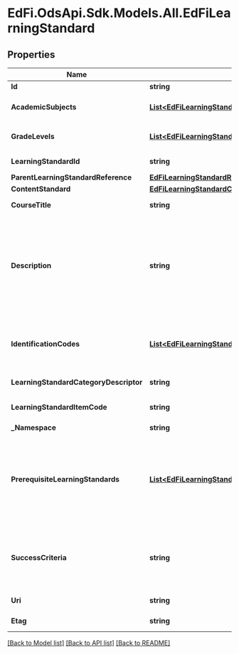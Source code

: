 # EdFi.OdsApi.Sdk.Models.All.EdFiLearningStandard
## Properties

Name | Type | Description | Notes
------------ | ------------- | ------------- | -------------
**Id** | **string** |  | 
**AcademicSubjects** | [**List&lt;EdFiLearningStandardAcademicSubject&gt;**](EdFiLearningStandardAcademicSubject.md) | An unordered collection of learningStandardAcademicSubjects. Subject area for the LearningStandard. | 
**GradeLevels** | [**List&lt;EdFiLearningStandardGradeLevel&gt;**](EdFiLearningStandardGradeLevel.md) | An unordered collection of learningStandardGradeLevels. The grade levels for the specific learning standard. | 
**LearningStandardId** | **string** | The identifier for the specific learning standard (e.g., 111.15.3.1.A). | 
**ParentLearningStandardReference** | [**EdFiLearningStandardReference**](EdFiLearningStandardReference.md) |  | [optional] 
**ContentStandard** | [**EdFiLearningStandardContentStandard**](EdFiLearningStandardContentStandard.md) |  | [optional] 
**CourseTitle** | **string** | The official Course Title with which this learning standard is associated. | [optional] 
**Description** | **string** | The text of the statement. The textual content that either describes a specific competency such as \&quot;Apply the Pythagorean Theorem to determine unknown side lengths in right triangles in real-world and mathematical problems in two and three dimensions.\&quot; or describes a less granular group of competencies within the taxonomy of the standards document, e.g. \&quot;Understand and apply the Pythagorean Theorem,\&quot; or \&quot;Geometry\&quot;. | 
**IdentificationCodes** | [**List&lt;EdFiLearningStandardIdentificationCode&gt;**](EdFiLearningStandardIdentificationCode.md) | An unordered collection of learningStandardIdentificationCodes. A coding scheme that is used for identification and record-keeping purposes by schools, social services, or other agencies to refer to a learning standard. | [optional] 
**LearningStandardCategoryDescriptor** | **string** | An additional classification of the type of a specific learning standard. | [optional] 
**LearningStandardItemCode** | **string** | A code designated by the promulgating body to identify the statement, e.g. 1.N.3 (usually not globally unique). | [optional] 
**_Namespace** | **string** | Namespace for the LearningStandard. | 
**PrerequisiteLearningStandards** | [**List&lt;EdFiLearningStandardPrerequisiteLearningStandard&gt;**](EdFiLearningStandardPrerequisiteLearningStandard.md) | An unordered collection of learningStandardPrerequisiteLearningStandards. The unique identifier of a prerequisite learning standard item, a competency needed prior to learning this one. (Some items may have no prerequisites others may have one or more prerequisites. This should only be used to represent the immediate predecessors in a competency-based pathway, i.e. not prerequisites of prerequisites). | [optional] 
**SuccessCriteria** | **string** | One or more statements that describes the criteria used by teachers and students to check for attainment of a learning standard. This criteria gives clear indications as to the degree to which learning is moving through the Zone or Proximal Development toward independent achievement of the LearningStandard. | [optional] 
**Uri** | **string** | An unambiguous reference to the statement using a network-resolvable URI. | [optional] 
**Etag** | **string** | A unique system-generated value that identifies the version of the resource. | [optional] 

[[Back to Model list]](../README.md#documentation-for-models) [[Back to API list]](../README.md#documentation-for-api-endpoints) [[Back to README]](../README.md)

